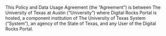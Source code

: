 This Policy and Data Usage Agreement (the “Agreement”) is between The University of Texas at Austin (“University”) where Digital Rocks Portal is hosted, a component institution of The University of Texas System (“System”), an agency of the State of Texas, and any User of the Digital Rocks Portal.

 